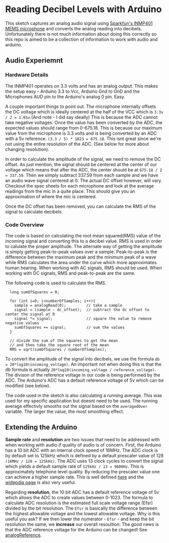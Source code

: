 # Reading Decibel Levels with Arduino

This sketch captures an analog audio signal using [Sparkfun's INMP401 MEMS microphone](https://www.sparkfun.com/products/9868) and converts the analog reading into decibels.  Unfortunately there is not much information about doing this correctly so this repo is aimed to be a collection of information to work with audio and arduino.  

## Audio Experiemnt

### Hardware Details
The INMP401 operates on 3.3 volts and has an analog output.  This makes the setup easy - Arduino 3.3 to Vcc, Arduino Gnd to GnD and the Microphones AUD pin to the Arduino's analog 0 pin.  Easy.

A couple important things to point out.  The microphone internally offsets the DC voltage which is ideally centered at the half of the VCC which is ```3.3v / 2 = 1.65v```.(And note - I did say ideally)  This is because the ADC cannot take negative voltages.  Once the value has been converted by the ADC, the expected values should range from 0-675.18.  This is because our maximum value from the microphone is 3.3 volts and is being converted by an ADC with a 5v reference. ```(3.3 / 5) * 1023 = 675.18```.  This isnt great since we're not using the entire resolution of the ADC.  (See below for more about changing resolution).

In order to calculate the amplitude of the signal, we need to remove the DC offset.  As just mention, the signal should be centered at the center of our voltage which means that after the ADC, the center should be at ```675.18 / 2 = 337.59```.  Then we simply subtract 337.59 from each sample and we have an audio wave signal centered at 0.  The actual DC offset however, will vary.  Checkout the spec sheets for each microphone and look at the average readings from the mic in a quite place.  This should give you an approximation of where the mic is centered.

Once the DC offset has been removed, you can calculate the RMS of the signal to calculate decibels.

### Code Overview
The code is based on calculating the root mean squared(RMS) value of the incoming signal and converting this to a decibel value.  RMS is used in order to calulate the proper amplitude.  The alternate way of getting the amplitude is simply getting peak-to-peak values over a sample.  Peak-to-peak is the difference between the maximum peak and the minimum peak of a wave while RMS calculates the area under the curve which more approximates human hearing.  When working with AC signals, RMS should be used.  When working with DC signals, RMS and peak-to-peak are the same.

The following code is used to calculate the RMS.
```
  long sumOfSquares = 0;

  for (int i=0; i<numberOfSamples; i++){
    sample = analogRead(0);         // take a sample
    signal = (sample - dc_offset);  // subtract the dc offset to center the signal at 0
    signal *= signal;               // square the value to remove negative values
    sumOfSquares += signal;         // sum the values
  }
  
  // divide the sum of the squares to get the mean
  // and then take the square root of the mean
  RMS = sqrt(sumOfSquares / numberOfSamples);   
```

To convert the amplitude of the signal into decibels, we use the formula ```db = 20*log10(incoming_voltage)```.  An important not when doing this is that the db formula is actually ```20*log10(incoming_voltage / reference_voltage)```.  The divison of the reference voltage in our code is being performed by the ADC.  The Arduino's ADC has a default reference voltage of 5v which can be modified (see below).  

The code used in the sketch is also calculating a running average.  This was used for my specific application but doesnt need to be used.  The running average effectivly smooths out the signal based on the ```averagedOver``` variable.  The larger the value, the most smoothing effect.

## Extending the Arduino
**Sample rate** and **resolution** are two issues that need to be addressed with when working with audio if quality of audio is of concern.  First, the Arduino has a 10 bit ADC with an internal clock speed of 16MHz.  The ADC clock is by default set to 125kHz which is defined by a default prescaler value of 128 ```(16MHz / 128 = 125kHz)```.  The ADC uses 13 clock cycles to convert the signal which yields a default sample rate of ```125kHz / 13 = 9600Hz```.   This is approximately telephone level quality.  By reducing the prescaler value one can achieve a higher sample rate.  This is well defined [here](http://www.microsmart.co.za/technical/2014/03/01/advanced-arduino-adc/) and the [widepdia page](https://en.wikipedia.org/wiki/Sampling_(signal_processing)) is also very useful.

Regarding **resolution**, the 10 bit ADC has a default reference voltage of 5v which allows the ADC to create values between 0-1023.  The formula to calculate ADC resolution is the estimated full scale voltage range (Efsr) divided by the bit resolution.  The ```Efsr``` is basically the difference between the highest allowable voltage and the lowest allowable voltage.  Why is this useful you ask?  If we then lower the numerator - ```Efsr``` - and keep the bit resolution the same, we **increase** our overall resoultion.  The good news is that the ADC reference voltage for the Arduino can be changed!  See [analogReference](https://www.arduino.cc/en/Reference/AnalogReference).
